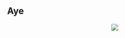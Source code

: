 ## Aye 

<p align="center">
  <a href="https://skillicons.dev">
    <img src="https://skillicons.dev/icons?i=vim,git,kubernetes,docker" />
  </a>
</p>

<!--
**r2d2pl/r2d2pl** is a ✨ _special_ ✨ repository because its `README.md` (this file) appears on your GitHub profile.

Here are some ideas to get you started:

- 🔭 I’m currently working on ...
- 🌱 I’m currently learning ...
- 👯 I’m looking to collaborate on ...
- 🤔 I’m looking for help with ...
- 💬 Ask me about ...
- 📫 How to reach me: ...
- 😄 Pronouns: ...
- ⚡ Fun fact: ...
-->
